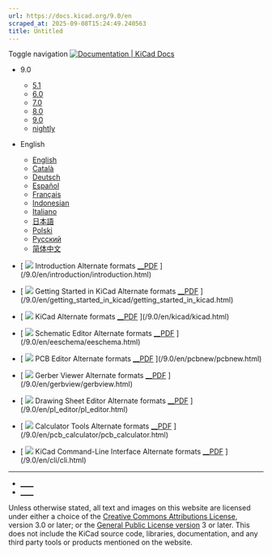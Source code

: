 ```yaml
---
url: https://docs.kicad.org/9.0/en
scraped_at: 2025-09-08T15:24:49.240563
title: Untitled
---
```


Toggle navigation [ ![Documentation | KiCad](/img/kicad_logo_small.png) Docs ](/)

  * 9.0 
    * [ 5.1 ](/5.1)
    * [ 6.0 ](/6.0)
    * [ 7.0 ](/7.0)
    * [ 8.0 ](/8.0)
    * [ 9.0 ](/9.0)
    * [ nightly ](/master)
  * English 
    * [ English ](/9.0/en)
    * [ Català ](/9.0/ca)
    * [ Deutsch ](/9.0/de)
    * [ Español ](/9.0/es)
    * [ Français ](/9.0/fr)
    * [ Indonesian ](/9.0/id)
    * [ Italiano ](/9.0/it)
    * [ 日本語 ](/9.0/ja)
    * [ Polski ](/9.0/pl)
    * [ Русский ](/9.0/ru)
    * [ 简体中文 ](/9.0/zh)

  * [ ![](/img/guide-icons/placeholder.png) Introduction Alternate formats [__PDF](/9.0/en/introduction/introduction.pdf) ](/9.0/en/introduction/introduction.html)
  * [ ![](/img/guide-icons/placeholder.png) Getting Started in KiCad Alternate formats [__PDF](/9.0/en/getting_started_in_kicad/getting_started_in_kicad.pdf) ](/9.0/en/getting_started_in_kicad/getting_started_in_kicad.html)
  * [ ![](/img/guide-icons/kicad.png) KiCad Alternate formats [__PDF](/9.0/en/kicad/kicad.pdf) ](/9.0/en/kicad/kicad.html)
  * [ ![](/img/guide-icons/eeschema.png) Schematic Editor Alternate formats [__PDF](/9.0/en/eeschema/eeschema.pdf) ](/9.0/en/eeschema/eeschema.html)
  * [ ![](/img/guide-icons/pcbnew.png) PCB Editor Alternate formats [__PDF](/9.0/en/pcbnew/pcbnew.pdf) ](/9.0/en/pcbnew/pcbnew.html)
  * [ ![](/img/guide-icons/gerbview.png) Gerber Viewer Alternate formats [__PDF](/9.0/en/gerbview/gerbview.pdf) ](/9.0/en/gerbview/gerbview.html)
  * [ ![](/img/guide-icons/pl_editor.png) Drawing Sheet Editor Alternate formats [__PDF](/9.0/en/pl_editor/pl_editor.pdf) ](/9.0/en/pl_editor/pl_editor.html)
  * [ ![](/img/guide-icons/pcb_calculator.png) Calculator Tools Alternate formats [__PDF](/9.0/en/pcb_calculator/pcb_calculator.pdf) ](/9.0/en/pcb_calculator/pcb_calculator.html)
  * [ ![](/img/guide-icons/placeholder.png) KiCad Command-Line Interface Alternate formats [__PDF](/9.0/en/cli/cli.pdf) ](/9.0/en/cli/cli.html)

* * *

  * [ ____ ](https://forum.kicad.info/)
  * [ ____ ](https://gitlab.com/kicad)

Unless otherwise stated, all text and images on this website are licensed
under either a choice of the [Creative Commons Attributions
License](/about/licenses/#_creative_commons_attribution_3_0_unported), version
3.0 or later; or the [General Public License
version](/about/licenses/#_gnu_general_public_license_v3) 3 or later. This
does not include the KiCad source code, libraries, documentation, and any
third party tools or products mentioned on the website.

